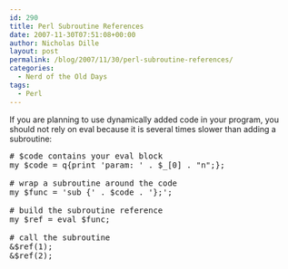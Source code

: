 ```yaml
---
id: 290
title: Perl Subroutine References
date: 2007-11-30T07:51:08+00:00
author: Nicholas Dille
layout: post
permalink: /blog/2007/11/30/perl-subroutine-references/
categories:
  - Nerd of the Old Days
tags:
  - Perl
---
```

If you are planning to use dynamically added code in your program, you should not rely on eval because it is several times slower than adding a subroutine:

<!--more-->

<pre class="listing"># $code contains your eval block
my $code = q{print 'param: ' . $_[0] . "n";};

# wrap a subroutine around the code
my $func = 'sub {' . $code . '};';

# build the subroutine reference
my $ref = eval $func;

# call the subroutine
&$ref(1);
&$ref(2);</pre>
